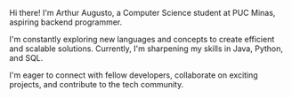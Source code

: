 Hi there! I'm Arthur Augusto, a Computer Science student at PUC Minas, aspiring backend programmer.

I'm constantly exploring new languages and concepts to create efficient and scalable solutions. Currently, I'm sharpening my skills in Java, Python, and SQL.

I'm eager to connect with fellow developers, collaborate on exciting projects, and contribute to the tech community.

